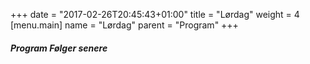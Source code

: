 +++
date = "2017-02-26T20:45:43+01:00"
title = "Lørdag"
weight = 4
[menu.main]
name = "Lørdag"
parent = "Program"
+++

##### Program Følger senere

<!-- {{< display_table_csv_program file="content/program/loerdag.csv" class="striped bordered" >}} -->